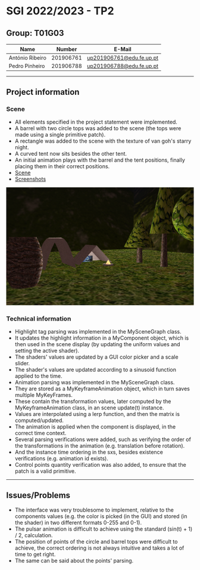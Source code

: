 # SGI 2022/2023 - TP2

## Group: T01G03

| Name             | Number    | E-Mail             |
| ---------------- | --------- | ------------------ |
| António Ribeiro         | 201906761 | up201906761@edu.fe.up.pt|
| Pedro Pinheiro         | 201906788 | up201906788@edu.fe.up.pt|


----
## Project information



### Scene 
- All elements specified in the project statement were implemented.
- A barrel with two circle tops was added to the scene (the tops were made using a single primitive patch).
- A rectangle was added to the scene with the texture of van goh's starry night.
- A curved tent now sits besides the other tent.
- An initial animation plays with the barrel and the tent positions, finally placing them in their correct positions.
- [Scene](tp2/scenes/SGI_TP1_XML_T01_G03_v03.xml)
- [Screenshots](tp2/screenshots)


![Scene](./scene.png)

### Technical information

- Highlight tag parsing was implemented in the MySceneGraph class. 
- It updates the highlight information in a MyComponent object, which is then used in the scene display (by updating the uniform values and setting the active shader).
- The shaders' values are updated by a GUI color picker and a scale slider.
- The shader's values are updated according to a sinusoid function applied to the time.
- Animation parsing was implemented in the MySceneGraph class.
- They are stored as a MyKeyframeAnimation object, which in turn saves multiple MyKeyFrames.
- These contain the transformation values, later computed by the MyKeyframeAnimation class, in an scene update(t) instance.
- Values are interpolated using a lerp function, and then the matrix is computed/updated.
- The animation is applied when the component is displayed, in the correct time context.
- Several parsing verifications were added, such as verifying the order of the transformations in the animation (e.g. translation before rotation).
- And the instance time ordering in the sxs, besides existence verifications (e.g. animation id exists).
- Control points quantity verification was also added, to ensure that the patch is a valid primitive.

----
## Issues/Problems

- The interface was very troublesome to implement, relative to the components values (e.g. the color is picked (in the GUI) and stored (in the shader) in two different formats 0-255 and 0-1).
- The pulsar animation is difficult to achieve using the standard (sin(t) + 1) / 2, calculation. 
- The position of points of the circle and barrel tops were difficult to achieve, the correct ordering is not always intuitive and takes a lot of time to get right.
- The same can be said about the points' parsing. 